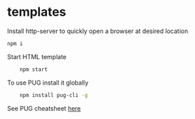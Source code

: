 # templates


Install  http-server to quickly open a browser at desired location

```bash
npm i
```

Start HTML template

```bash
    npm start
```

To use PUG install it globally


```bash
    npm install pug-cli -g
```

See PUG cheatsheet [here]( https://devhints.io/pug)